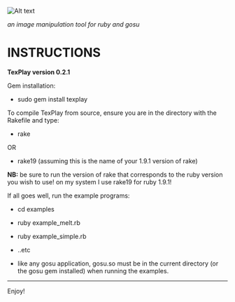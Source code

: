 ![Alt text](https://dl.getdropbox.com/u/239375/texplay.png)

*an image manipulation tool for ruby and gosu*

INSTRUCTIONS 
============

**TexPlay version 0.2.1**

Gem installation:

+ sudo gem install texplay

To compile TexPlay from source, ensure you are in the directory with the Rakefile and type:

+ rake

OR

+ rake19  (assuming this is the name of your 1.9.1 version of rake)

**NB:** be sure to run the version of rake that corresponds to the ruby version you wish to use! on my system I use rake19 for ruby 1.9.1!

If all goes well, run the example programs:

+ cd examples
+ ruby example_melt.rb
+ ruby example_simple.rb
+ ..etc

+ like any gosu application, gosu.so must be in the current directory (or the gosu gem installed) when running the examples.


---
Enjoy!
